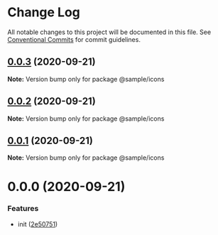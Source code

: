 # Change Log

All notable changes to this project will be documented in this file.
See [Conventional Commits](https://conventionalcommits.org) for commit guidelines.

## [0.0.3](https://github.com/nnishimura/design-system-boilerplate/compare/@sample/icons@0.0.2...@sample/icons@0.0.3) (2020-09-21)

**Note:** Version bump only for package @sample/icons





## [0.0.2](https://github.com/nnishimura/design-system-boilerplate/compare/@sample/icons@0.0.1...@sample/icons@0.0.2) (2020-09-21)

**Note:** Version bump only for package @sample/icons





## [0.0.1](https://github.com/nnishimura/design-system-boilerplate/compare/@sample/icons@0.0.0...@sample/icons@0.0.1) (2020-09-21)

**Note:** Version bump only for package @sample/icons





# 0.0.0 (2020-09-21)


### Features

* init ([2e50751](https://github.com/nnishimura/design-system-boilerplate/commit/2e50751bd85b163157ae27b7b0257a67541cdde2))
